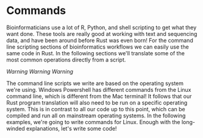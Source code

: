 # Commands

Bioinformaticians use a lot of R, Python, and shell scripting to get what they want done. These tools are really good at working with text and sequencing data, and have been around before Rust was even born! For the command line scripting sections of bioinformatics workflows we can easily use the same code in Rust. In the following sections we'll translate some of the most common operations directly from a script. 

*Warning* *Warning* *Warning*

The command line scripts we write are based on the operating system we're using. Windows Powershell has different commands from the Linux command line, which is different from the Mac terminal! It follows that our Rust program translation will also need to be run on a specific operating system. This is in contrast to all our code up to this point, which can be compiled and run all on mainstream operating systems. In the following examples, we're going to write commands for Linux. Enough with the long-winded explanations, let's write some code!

